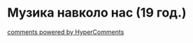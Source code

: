 <div id="hypercomments_widget" class="js-hypercomments-widget invisible"></div>

# Музика навколо нас (19 год.) 


<div class="js-hypercomments-container">
    <a href="http://hypercomments.com" class="hc-link" title="comments widget">comments powered by HyperComments</a>
</div>